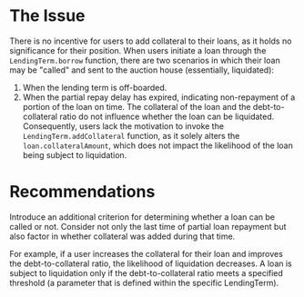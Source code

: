 # The Issue
There is no incentive for users to add collateral to their loans, as it holds no significance for their position. When users initiate a loan through the `LendingTerm.borrow` function, there are two scenarios in which their loan may be "called" and sent to the auction house (essentially, liquidated):

1. When the lending term is off-boarded.
2. When the partial repay delay has expired, indicating non-repayment of a portion of the loan on time.
The collateral of the loan and the debt-to-collateral ratio do not influence whether the loan can be liquidated. Consequently, users lack the motivation to invoke the ``LendingTerm.addCollateral`` function, as it solely alters the `loan.collateralAmount`, which does not impact the likelihood of the loan being subject to liquidation.

# Recommendations
Introduce an additional criterion for determining whether a loan can be called or not. Consider not only the last time of partial loan repayment but also factor in whether collateral was added during that time. 

For example, if a user increases the collateral for their loan and improves the debt-to-collateral ratio, the likelihood of liquidation decreases. A loan is subject to liquidation only if the debt-to-collateral ratio meets a specified threshold (a parameter that is defined within the specific LendingTerm).